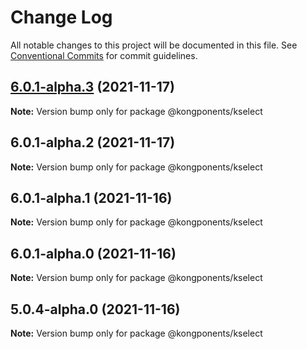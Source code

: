 # Change Log

All notable changes to this project will be documented in this file.
See [Conventional Commits](https://conventionalcommits.org) for commit guidelines.

## [6.0.1-alpha.3](https://github.com/Kong/kongponents/compare/@kongponents/kselect@6.0.1-alpha.2...@kongponents/kselect@6.0.1-alpha.3) (2021-11-17)

**Note:** Version bump only for package @kongponents/kselect





## 6.0.1-alpha.2 (2021-11-17)

**Note:** Version bump only for package @kongponents/kselect





## 6.0.1-alpha.1 (2021-11-16)

**Note:** Version bump only for package @kongponents/kselect





## 6.0.1-alpha.0 (2021-11-16)

**Note:** Version bump only for package @kongponents/kselect





## 5.0.4-alpha.0 (2021-11-16)

**Note:** Version bump only for package @kongponents/kselect

